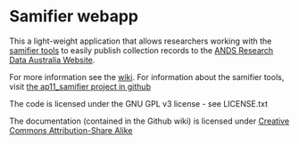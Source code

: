 Samifier webapp
===============

This a light-weight application that allows researchers working with the [samifier tools](https://github.com/IntersectAustralia/ap11_samifier) to easily publish collection records to the [ANDS Research Data Australia Website](http://researchdata.ands.org.au/).

For more information see the [wiki](https://github.com/IntersectAustralia/ap11_webapp/wiki). For information about the samifier tools, visit [the ap11_samifier project in github](https://github.com/IntersectAustralia/ap11_samifier)

The code is licensed under the GNU GPL v3 license - see LICENSE.txt

The documentation (contained in the Github wiki) is licensed under [Creative Commons Attribution-Share Alike](http://creativecommons.org/licenses/by-sa/2.5/au/)
